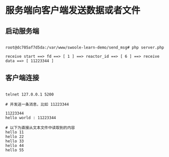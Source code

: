 # 服务端向客户端发送数据或者文件

## 启动服务端

```shell

root@dc705af7d5da:/var/www/swoole-learn-demo/send_msg# php server.php

receive start ==> fd ==> [ 1 ] ==> reactor_id ==> [ 6 ] ==> receive data ==> [ 11223344 ]

```

## 客户端连接

```shell

telnet 127.0.0.1 5200

# 并发送一条消息，比如 11223344

11223344
hello world : 11223344

# 以下为直接从文本文件中读取到的内容
hello 11
hello 22
hello 33
hello 44
hello 55

```
